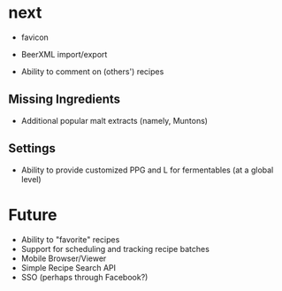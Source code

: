 next
====
* favicon

* BeerXML import/export
* Ability to comment on (others') recipes

Missing Ingredients
--------------------
* Additional popular malt extracts (namely, Muntons)

Settings
--------
* Ability to provide customized PPG and L for fermentables (at a global level)

Future
====
* Ability to "favorite" recipes
* Support for scheduling and tracking recipe batches
* Mobile Browser/Viewer
* Simple Recipe Search API
* SSO (perhaps through Facebook?)
